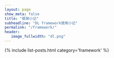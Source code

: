 ```yaml
---
layout: page
show_meta: false
title: "框架小记"
subheadline: "DL framework使用小记"
permalink: "/framework/"
header:
   image_fullwidth: "dl.png"
---
```

{% include list-posts.html category='framework' %}

